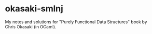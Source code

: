 # okasaki-smlnj
My notes and solutions for "Purely Functional Data Structures" book by Chris Okasaki (in OCaml).
